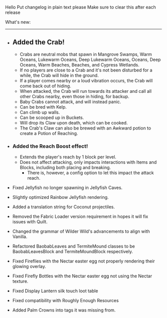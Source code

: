 Hello
Put changelog in plain text please
Make sure to clear this after each release

What's new:

-----------------
- ## Added the Crab!
    - Crabs are neutral mobs that spawn in Mangrove Swamps, Warm Oceans, Lukewarm Oceans, Deep Lukewarm Oceans, Oceans, Deep Oceans, Warm Beaches, Beaches, and Cypress Wetlands.
    - If no players are close to a Crab and it's not been disturbed for a while, the Crab will hide in the ground.
    - If a player comes nearby or a loud vibration occurs, the Crab will come back out of hiding.
    - When attacked, the Crab will run towards its attacker and call all other Crabs nearby, even those in hiding, for backup.
    - Baby Crabs cannot attack, and will instead panic.
    - Can be bred with Kelp.
    - Can climb up walls.
    - Can be scooped up in Buckets.
    - Will drop its Claw upon death, which can be cooked.
    - The Crab's Claw can also be brewed with an Awkward potion to create a Potion of Reaching.
- ### Added the Reach Boost effect!
    - Extends the player's reach by 1 block per level.
    - Does not affect attacking, only impacts interactions with Items and Blocks, including both placing and breaking.
        - There is, however, a config option to let this impact the attack reach.


- Fixed Jellyfish no longer spawning in Jellyfish Caves.
- Slightly optimized Rainbow Jellyfish rendering.
- Added a translation string for Coconut projectiles.
- Removed the Fabric Loader version requirement in hopes it will fix issues with Quilt.
- Changed the grammar of Wilder Wild's advancements to align with Vanilla.
- Refactored BaobabLeaves and TermiteMound classes to be BaobabLeavesBlock and TermiteMoundBlock respectively.
- Fixed Fireflies with the Nectar easter egg not properly rendering their glowing overlay.
- Fixed Firefly Bottles with the Nectar easter egg not using the Nectar texture.
- Fixed Display Lantern silk touch loot table
- Fixed compatibility with Roughly Enough Resources
- Added Palm Crowns into tags it was missing from.
